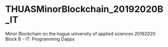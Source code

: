 # THUASMinorBlockchain_20192020B_IT
Minor Blockchain on the hague university of applied sciences 20192020 Block B - IT: Programming Dapps
